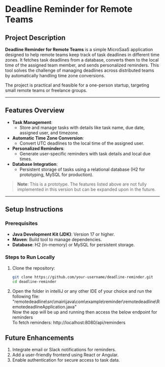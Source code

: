 # Deadline Reminder for Remote Teams

## Project Description
**Deadline Reminder for Remote Teams** is a simple MicroSaaS application designed to help remote teams keep track of task deadlines in different time zones. It fetches task deadlines from a database, converts them to the local time of the assigned team member, and sends personalized reminders. This tool solves the challenge of managing deadlines across distributed teams by automatically handling time zone conversions.

The project is practical and feasible for a one-person startup, targeting small remote teams or freelance groups.

---

## Features Overview
- **Task Management**:
  - Store and manage tasks with details like task name, due date, assigned user, and timezone.
- **Automatic Time Zone Conversion**:
  - Convert UTC deadlines to the local time of the assigned user.
- **Personalized Reminders**:
  - Generate user-specific reminders with task details and local due times.
- **Database Integration**:
  - Persistent storage of tasks using a relational database (H2 for prototyping, MySQL for production).


> **Note**: This is a prototype. The features listed above are not fully implemented in this version but can be expanded upon in the future.

---

## Setup Instructions

### Prerequisites
- **Java Development Kit (JDK)**: Version 17 or higher.
- **Maven**: Build tool to manage dependencies.
- **Database**: H2 (in-memory) or MySQL for persistent storage.

### Steps to Run Locally
1. Clone the repository:
   ```bash
   git clone https://github.com/your-username/deadline-reminder.git
   cd deadline-reminder
2. Open the folder in intelliJ or any other IDE of your choice and run the following file: "remotedeadline\src\main\java\com\example\reminder\remotedeadline\RemotedeadlineApplication.java"  
   Now the app will be up and running then access the below endpoint for reminders  
To fetch reminders: http://localhost:8080/api/reminders  

## Future Enhancements
1. Integrate email or Slack notifications for reminders.  
2. Add a user-friendly frontend using React or Angular.  
3. Enable authentication for secure access to task data.  

